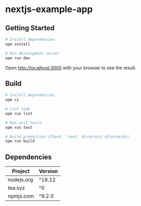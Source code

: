 # nextjs-example-app

## Getting Started

```sh
# Install dependencies
npm install

# Run development server
npm run dev
```

Open [http://localhost:3000](http://localhost:3000) with your browser to see the result.

## Build

```sh
# Install dependencies
npm ci

# Lint code
npm run lint 

# Run unit tests
npm run test

# Build production (Check `.next` directory afterwards)
npm run build
```

## Dependencies

| Project    | Version |
| ---------- | ------- |
| nodejs.org | ^18.12  |
| tea.xyz    | ^0      |
| npmjs.com  | ^9.2.0  |